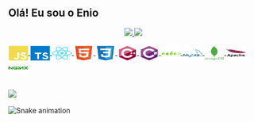 ## Olá! Eu sou o Enio 
<div align="center">
  <a href="https://github.com/enio-infotera">
  <img height="180em" src="https://github-readme-stats.vercel.app/api?username=enio-infotera&show_icons=true&theme=dracula&include_all_commits=true&count_private=true"/>
  <img height="180em" src="https://github-readme-stats.vercel.app/api/top-langs/?username=enio-infotera&layout=compact&langs_count=7&theme=dracula"/>
</div>
<div style="display: inline_block"><br>
  <img align="center" alt="Enio-Js" height="30" width="40" src="https://raw.githubusercontent.com/devicons/devicon/master/icons/javascript/javascript-plain.svg">
  <img align="center" alt="Enio-Ts" height="30" width="40" src="https://raw.githubusercontent.com/devicons/devicon/master/icons/typescript/typescript-plain.svg">
  <img align="center" alt="Enio-React" height="30" width="40" src="https://raw.githubusercontent.com/devicons/devicon/master/icons/react/react-original.svg">
  <img align="center" alt="Enio-HTML" height="30" width="40" src="https://raw.githubusercontent.com/devicons/devicon/master/icons/html5/html5-original.svg">
  <img align="center" alt="Enio-CSS" height="30" width="40" src="https://raw.githubusercontent.com/devicons/devicon/master/icons/css3/css3-original.svg">
  <img align="center" alt="Enio-Java" height="30" width="40" src="https://github.com/devicons/devicon/raw/master/icons/cplusplus/cplusplus-original.svg">
  <img align="center" alt="Enio-C++" height="30" width="40" src="https://raw.githubusercontent.com/devicons/devicon/master/icons/csharp/csharp-original.svg">
  
  <img align="center" alt="Enio-Node" height="30" width="40" src="https://raw.githubusercontent.com/devicons/devicon/master/icons/nodejs/nodejs-plain-wordmark.svg">
  <img align="center" alt="Enio-Mysql" height="30" width="40" src="https://raw.githubusercontent.com/devicons/devicon/master/icons/mysql/mysql-plain-wordmark.svg">
  <img align="center" alt="Enio-Mongo" height="30" width="40" src="https://raw.githubusercontent.com/devicons/devicon/master/icons/mongodb/mongodb-plain-wordmark.svg">
  <img align="center" alt="Enio-Apache" height="30" width="40" src="https://raw.githubusercontent.com/devicons/devicon/master/icons/apache/apache-original-wordmark.svg">
  <img align="center" alt="Enio-Nginx" height="30" width="40" src="https://raw.githubusercontent.com/devicons/devicon/master/icons/nginx/nginx-original.svg">
</div>
  
  ##
 
<div> 
  <a href="https://www.linkedin.com/in/enio-ribeiro-silva/" target="_blank"><img src="https://img.shields.io/badge/-LinkedIn-%230077B5?style=for-the-badge&logo=linkedin&logoColor=white" target="_blank"></a> 
 
  ![Snake animation](https://github.com/enio-infotera/enioribeiro/blob/output/github-contribution-grid-snake.svg)
 
</div>

